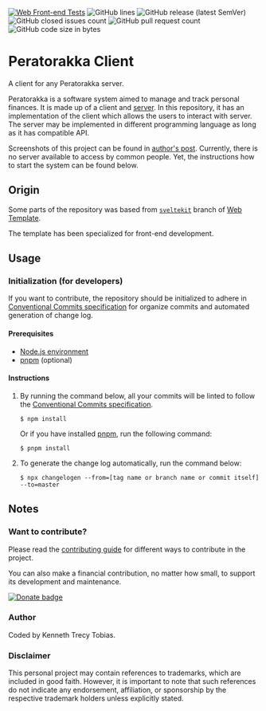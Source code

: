 [![Web Front-end Tests](https://img.shields.io/github/actions/workflow/status/KennethTrecy/peratorakka_client/front-end.yml?style=for-the-badge)](https://github.com/KennethTrecy/peratorakka_client/actions/workflows/front-end.yml)
![GitHub lines](https://img.shields.io/github/license/KennethTrecy/peratorakka_client?style=for-the-badge)
![GitHub release (latest SemVer)](https://img.shields.io/github/v/release/KennethTrecy/peratorakka_client?style=for-the-badge&display_name=tag&sort=semver)
![GitHub closed issues count](https://img.shields.io/github/issues-closed/KennethTrecy/peratorakka_client?style=for-the-badge)
![GitHub pull request count](https://img.shields.io/github/issues-pr-closed/KennethTrecy/peratorakka_client?style=for-the-badge)
![GitHub code size in bytes](https://img.shields.io/github/repo-size/KennethTrecy/peratorakka_client?style=for-the-badge)

# Peratorakka Client
A client for any Peratorakka server.

Peratorakka is a software system aimed to manage and track personal finances.
It is made up of a client and [server]. In this repository, it has an
implementation of the client which allows the users to interact with server.
The server may be implemented in different programming language as long as it
has compatible API.

Screenshots of this project can be found in [author's post]. Currently, there
is no server available to access by common people. Yet, the instructions how
to start the system can be found below.

## Origin
Some parts of the repository was based from [`sveltekit`] branch of [Web
Template].

The template has been specialized for front-end development.

## Usage

### Initialization (for developers)
If you want to contribute, the repository should be initialized to adhere in
[Conventional Commits specification] for organize commits and automated
generation of change log.

#### Prerequisites
- [Node.js environment]
- [pnpm] (optional)

#### Instructions
1. By running the command below, all your commits will be linted to follow the
   [Conventional Commits specification].
   ```
   $ npm install
   ```

   Or if you have installed [pnpm], run the following command:
   ```
   $ pnpm install
   ```
2. To generate the change log automatically, run the command below:
   ```
   $ npx changelogen --from=[tag name or branch name or commit itself] --to=master
   ```

## Notes

### Want to contribute?

Please read the [contributing guide] for different ways to contribute in the
project.

You can also make a financial contribution, no matter how small, to support
its development and maintenance.

[![Donate
badge](https://img.shields.io/badge/PayPal-_?logo=paypal&label=Donate%20via&color=%23003087&link=https%3A%2F%2Fpaypal.me%2FKennethTrecy)](https://www.paypal.me/KennethTrecy)

### Author
Coded by Kenneth Trecy Tobias.

### Disclaimer
This personal project may contain references to trademarks, which are included
in good faith. However, it is important to note that such references do not
indicate any endorsement, affiliation, or sponsorship by the respective
trademark holders unless explicitly stated.

[`sveltekit`]: https://github.com/KennethTrecy/web_template/tree/sveltekit
[Web Template]: https://github.com/KennethTrecy/web_template/
[MIT]: https://github.com/KennethTrecy/web_template/blob/master/LICENSE
[Node.js environment]: https://nodejs.org/en/
[pnpm]: https://pnpm.io/installation
[Conventional Commits specification]: https://www.conventionalcommits.org/en/v1.0.0/
[contributing guide]: ./CONTRIBUTING.md
[server]: https://github.com/KennethTrecy/peratorakka_server
[author's post]: https://www.linkedin.com/posts/kenneth-trecy-tobias_good-day-everyone-after-five-months-of-testing-activity-7134037085828616192-Xtvx
